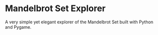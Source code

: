 # Mandelbrot Set Explorer
A very simple yet elegant explorer of the Mandelbrot Set built with Python and Pygame.

